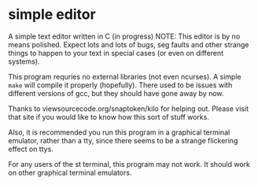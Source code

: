 # simple editor
A simple text editor written in C (in progress)
NOTE: This editor is by no means polished. Expect lots and lots of bugs, seg faults and other
strange things to happen to your text in special cases (or even on different systems). 

This program requries no external libraries (not even ncurses). A simple `make` will compile it properly (hopefully). There used to be issues with different versions of gcc, but they should have gone away by now. 

Thanks to viewsourcecode.org/snaptoken/kilo for helping out. Please visit that site if you would like to know how this sort of stuff works. 

Also, it is recommended you run this program in a graphical terminal emulator, rather than a tty, since there seems to be a strange flickering effect on ttys.

For any users of the st terminal, this program may not work. It should work on other graphical terminal emulators.
